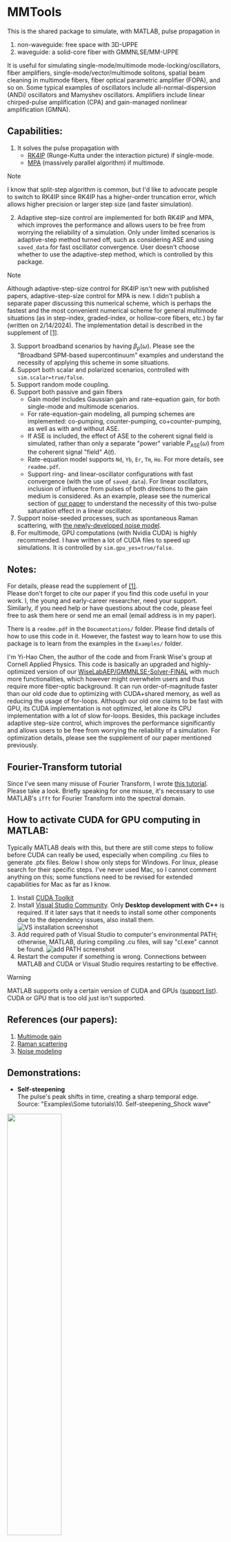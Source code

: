 # MMTools
This is the shared package to simulate, with MATLAB, pulse propagation in <br>
1. non-waveguide: free space with 3D-UPPE
2. waveguide: a solid-core fiber with GMMNLSE/MM-UPPE

It is useful for simulating single-mode/multimode mode-locking/oscillators, fiber amplifiers, single-mode/vector/multimode solitons, spatial beam cleaning in multimode fibers, fiber optical parametric amplifier (FOPA), and so on. Some typical examples of oscillators include all-normal-dispersion (ANDi) oscillators and Mamyshev oscillators. Amplifiers include linear chirped-pulse amplification (CPA) and gain-managed nonlinear amplification (GMNA).

## Capabilities:<br>
1. It solves the pulse propagation with
   - [RK4IP](http://www.sciencedirect.com/science/article/pii/S0010465512004262) (Runge-Kutta under the interaction picture) if single-mode.
   - [MPA](https://ieeexplore.ieee.org/document/8141863) (massively parallel algorithm) if multimode.

> [!NOTE]
> I know that split-step algorithm is common, but I'd like to advocate people to switch to RK4IP since RK4IP has a higher-order truncation error, which allows higher precision or larger step size (and faster simulation).

2. Adaptive step-size control are implemented for both RK4IP and MPA, which improves the performance and allows users to be free from worrying the reliability of a simulation. Only under limited scenarios is adaptive-step method turned off, such as considering ASE and using `saved_data` for fast oscillator convergence. User doesn't choose whether to use the adaptive-step method, which is controlled by this package.

> [!NOTE]
> Although adaptive-step-size control for RK4IP isn't new with published papers, adaptive-step-size control for MPA is new. I didn't publish a separate paper discussing this numerical scheme, which is perhaps the fastest and the most convenient numerical scheme for general multimode situations (as in step-index, graded-index, or hollow-core fibers, etc.) by far (written on 2/14/2024). The implementation detail is described in the supplement of [[1]](#references-our-papers).

3. Support broadband scenarios by having $\beta_p(\omega)$. Please see the "Broadband SPM-based supercontinuum" examples and understand the necessity of applying this scheme in some situations.
4. Support both scalar and polarized scenarios, controlled with `sim.scalar=true/false`.
5. Support random mode coupling.
6. Support both passive and gain fibers
   - Gain model includes Gaussian gain and rate-equation gain, for both single-mode and multimode scenarios.
   - For rate-equation-gain modeling, all pumping schemes are implemented: co-pumping, counter-pumping, co+counter-pumping, as well as with and without ASE.
   - If ASE is included, the effect of ASE to the coherent signal field is simulated, rather than only a separate "power" variable $P_{\text{ASE}}(\omega)$ from the coherent signal "field" $A(t)$.
   - Rate-equation model supports `Nd`, `Yb`, `Er`, `Tm`, `Ho`. For more details, see `readme.pdf`.
   - Support ring- and linear-oscillator configurations with fast convergence (with the use of `saved_data`). For linear oscillators, inclusion of influence from pulses of both directions to the gain medium is considered. As an example, please see the numerical section of [our paper](http://josab.osa.org/abstract.cfm?URI=josab-38-3-743) to understand the necessity of this two-pulse saturation effect in a linear oscillator.
7. Support noise-seeded processes, such as spontaneous Raman scattering, with [the newly-developed noise model](https://doi.org/10.48550/arXiv.2410.20567).
8. For multimode, GPU computations (with Nvidia CUDA) is highly recommended. I have written a lot of CUDA files to speed up simulations. It is controlled by `sim.gpu_yes=true/false`.

## Notes:<br>
For details, please read the supplement of [[1]](#references-our-papers).  
Please don't forget to cite our paper if you find this code useful in your work. I, the young and early-career researcher, need your support. Similarly, if you need help or have questions about the code, please feel free to ask them here or send me an email (email address is in my paper).

There is a `readme.pdf` in the `Documentations/` folder. Please find details of how to use this code in it. However, the fastest way to learn how to use this package is to learn from the examples in the `Examples/` folder.

I'm Yi-Hao Chen, the author of the code and from Frank Wise's group at Cornell Applied Physics. This code is basically an upgraded and highly-optimized version of our [WiseLabAEP/GMMNLSE-Solver-FINAL](https://github.com/WiseLabAEP/GMMNLSE-Solver-FINAL) with much more functionalities, which however might overwhelm users and thus require more fiber-optic background. It can run order-of-magnitude faster than our old code due to optimizing with CUDA+shared memory, as well as reducing the usage of for-loops. Although our old one claims to be fast with GPU, its CUDA implementation is not optimized, let alone its CPU implementation with a lot of slow for-loops. Besides, this package includes adaptive step-size control, which improves the performance significantly and allows users to be free from worrying the reliability of a simulation. For optimization details, please see the supplement of our paper mentioned previously. 

## Fourier-Transform tutorial
Since I've seen many misuse of Fourier Transform, I wrote [this tutorial](Readme_images/Fourier_Transform_tutorial.pdf). Please take a look. Briefly speaking for one misuse, it's necessary to use MATLAB's `ifft` for Fourier Transform into the spectral domain.

## How to activate CUDA for GPU computing in MATLAB:<br>
Typically MATLAB deals with this, but there are still come steps to follow before CUDA can really be used, especially when compiling .cu files to generate .ptx files. Below I show only steps for Windows. For linux, please search for their specific steps. I've never used Mac, so I cannot comment anything on this; some functions need to be revised for extended capabilities for Mac as far as I know.<br>
1. Install [CUDA Toolkit](https://developer.nvidia.com/cuda-toolkit)
2. Install [Visual Studio Community](https://visualstudio.microsoft.com/vs/community/). Only **Desktop development with C++** is required. If it later says that it needs to install some other components due to the dependency issues, also install them.
![VS installation screenshot](Readme_images/VS_install.png)
3. Add required path of Visual Studio to computer's environmental PATH; otherwise, MATLAB, during compiling .cu files, will say "cl.exe" cannot be found.
![add PATH screenshot](Readme_images/add_PATH.png)
4. Restart the computer if something is wrong. Connections between MATLAB and CUDA or Visual Studio requires restarting to be effective.
> [!WARNING]
> MATLAB supports only a certain version of CUDA and GPUs ([support list](https://www.mathworks.com/help/releases/R2021b/parallel-computing/gpu-support-by-release.html)). CUDA or GPU that is too old just isn't supported.

## References (our papers):<br>
1. [Multimode gain](https://doi.org/10.1364/JOSAB.500586)
2. [Raman scattering](https://doi.org/10.1063/5.0189749)
3. [Noise modeling](https://doi.org/10.48550/arXiv.2410.20567)

## Demonstrations:<br>
- **Self-steepening**  
The pulse's peak shifts in time, creating a sharp temporal edge.   
Source: "Examples\Some tutorials\10. Self-steepening_Shock wave"  
<img src="Readme_images/Self_steepening.gif" width=50%>

- **Soliton self-frequency shift (SSFS)**  
The soliton redshifts due to intrapulse Raman scattering.  
In the animation, it shifts in time because redshifting makes the pulse slows down (in an anomalous-dispersion environment), slower than the user-defined moving window.  
Source: "Examples\Some tutorials\6. Soliton self-frequency shift"  
<img src="Readme_images/SSFS.gif" width=45%>

- **Orthogonally-polarized Raman coupling**  
The soliton couples its energy from one polarization mode to the other, while redshifting due to SSFS.  
Source: "Examples\Orthogonally-polarized Raman scattering"  
<img src="Readme_images/vector_Raman.gif" width=45%>

- **Gain-managed nonlinear amplification (GMNA)**  
The pulse is amplified in an Yb-doped fiber amplifier, along with the gain management of a spectrally-shifting gain spectrum as the pulse is amplified. This is a new recently-discovered amplification, called [GMNA](http://www.osapublishing.org/optica/abstract.cfm?URI=optica-6-10-1328).  
Source: "Examples\Gain-rate-equation model\GMNA\Yb GMNA"  
<img src="Readme_images/GMNA.gif" width=45%>

- **Loss-enhanced (spatiotemporal-dissipation-enhanced) Kerr beam cleaning**  
The multimode pulse experiences Kerr-induced beam cleaning into the fundamental Gaussian mode during amplification. Because the fundamental mode experiences less absorption from the gain fiber, gain/loss effect facilitates beam cleaning. See [[1]](#references-our-papers) for details.  
The animation shows the evolutions of the (left) optical spatial profile and the (right) upper-state population (related to inversion).  
Source: "Examples\Loss-enhanced beam cleaning"  
<img src="Readme_images/BC_ns.jpg" width=45%><img src="Readme_images/Field_N1.gif" width=45%>

## Self-steepening/shock-wave effect
Since I've received many questions about whether this code includes the self-steepening/shock-wave term, I will explain it here.  
Self-steepening, or shock wave, results from the nonlinear intensity-dependent group velocity which arises from the "frequency dependence of the nonlinearity". This term is included in UPPE with a $\omega$ nonlinear prefactor, rather than the simplified $\omega_0(1+\frac{i}{\omega_0}\partial_t)$ Taylor-series first-order approximation. By solving in the frequency domain with the $\omega$ prefactor, frequency dependence of the nonlinearity is included to all orders, including the first-order self-steepening/shock-wave effect.  
This term creates a self-steepening sharp temporal edge during nonlinear evolution (see **Self-steepening example** in [Demonstrations](#demonstrations) above). Moreover, it creates asymmetrical spectral broadening (see the left animation below), which is crucial to satisfy the photon-number conservation. During spectral broadening, two pump photons transfer the energy to one red and one blue photons. Since a bluer photon has a higher photon energy, the power spectral density at blue colors should be smaller than the red one to maintain both the energy and photon-number conservation. Typical nonlinear Schrödinger equation, if ignoring the first-order shock-wave prefactor, creates only symmetical spectral shape (see the right animation below), fundamentally violating the photon-number conservation.
<img src="Readme_images/SPM_spectrum.gif" width=45%><img src="Readme_images/SPM_spectrum_no_shock_wave.gif" width=45%>  
Please see the supplement of [[2]](#references-our-papers) for the derivation of MM-UPPE and understand how the shock-wave term appears and see how it's transformed into a simple $\omega$ prefactor in the frequency domain.  
Shock-wave effect cannot be turned off in this package. I specifically created another code privately for the animation demonstration in this section.

## History:<br>
* 11/1/2023:<br>
If you downloaded the code earlier, please re-download it. There was a huge bug in polarization modes. I fixed it only recently. Now it works correctly.
* 1/17/2024:<br>
Since I've received questions about the Fourier Transform, I've added explanation about it in the readme.pdf. Because of the laser-field definition, Fourier Transform should be `ifft` in MATLAB; be careful about this! It's different from the mathematical convention. This affects phase results and even critical (and can make the result wrong) Fourier-Transform-constant issues, such as different constants of convolution theorem for different conventions.
* 7/17/2024:<br>
I've fixed bugs related to multimode mode-locking. Thanks Yi Zhou, from Univeristy of Hong Kong, for asking me to add examples for a few multimode functions. Please check the "MM ANDi" example in "ANDi oscillator/" folder in "Examples/". In addition, I've finished implementing all types of gain media. Please take a look. More tests need to be done.  
Addition of ASE to the coherent signal field is corrected, which was wrong previously. See the comments in the `stepping_RK4IP/MPA_rategain.m` for details.
* 8/15/2024:<br>
I modified the populations used in rate-eqn-gain modeling from the 2nd level to the highest level ($N_1$ to $N_m$), which was the ground level to the second highest level ($N_0$ to $N_{m-1}$) before. This is to conform with another model I'm currently developing and will hopefully be released soon. Additionally, I updated the 3D-UPPE code for free-space modeling.
* 10/31/2024:<br>
Update the code with the newly-developed noise model with [the finally-published paper](https://doi.org/10.48550/arXiv.2410.20567).
* 11/13/2024:<br>
Fix the bug of the Raman computation in 3D-UPPE. Thanks to Su-cc for finding this nontrivial bug.
* 12/28/2024:<br>
Add documentations for 3D-UPPE and Fourier Transform. I realized that the convention of spatial Fourier Transform does not affect the result due to second-order derivative, unlike the spectral/temporal dimension.